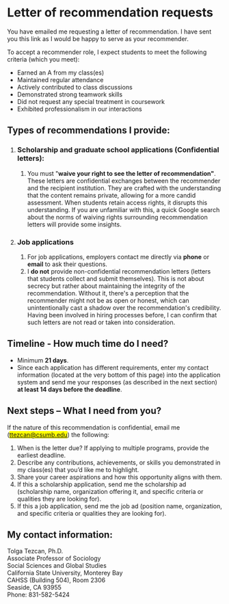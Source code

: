 # Letter of recommendation requests

You have emailed me requesting a letter of recommendation. I have sent you this link as I would be happy to serve as your recommender.

To accept a recommender role, I expect students to meet the following criteria (which you meet):

* Earned an A from my class(es)
* Maintained regular attendance
* Actively contributed to class discussions
* Demonstrated strong teamwork skills
* Did not request any special treatment in coursework
* Exhibited professionalism in our interactions

## Types of recommendations I provide:

1. ### Scholarship and graduate school applications (Confidential letters):
   1. You must "**waive your right to see the letter of recommendation"**. These letters are confidential exchanges between the recommender and the recipient institution. They are crafted with the understanding that the content remains private, allowing for a more candid assessment. When students retain access rights, it disrupts this understanding. If you are unfamiliar with this, a quick Google search about the norms of waiving rights surrounding recommendation letters will provide some insights.
2. ### Job applications
   1. For job applications, employers contact me directly via **phone** or **email** to ask their questions.
   2. I **do not** provide non-confidential recommendation letters (letters that students collect and submit themselves). This is not about secrecy but rather about maintaining the integrity of the recommendation. Without it, there's a perception that the recommender might not be as open or honest, which can unintentionally cast a shadow over the recommendation's credibility. Having been involved in hiring processes before, I can confirm that such letters are not read or taken into consideration.

## Timeline - How much time do I need?

* Minimum **21 days**.
* Since each application has different requirements, enter my contact information (located at the very bottom of this page) into the application system and send me your responses (as described in the next section) **at least 14 days before the deadline**.

## Next steps – What I need from you?

If the nature of this recommendation is confidential, email me (<mark style="color:blue;">ttezcan@csumb.edu</mark>) the following:

1. When is the letter due? If applying to multiple programs, provide the earliest deadline.
2. Describe any contributions, achievements, or skills you demonstrated in my class(es) that you’d like me to highlight.
3. Share your career aspirations and how this opportunity aligns with them.
4. If this a scholarship application, send me the scholarship ad (scholarship name, organization offering it, and specific criteria or qualities they are looking for).
5. If this a job application, send me the job ad (position name, organization, and specific criteria or qualities they are looking for).

## My contact information:

Tolga Tezcan, Ph.D.\
Associate Professor of Sociology\
Social Sciences and Global Studies\
California State University, Monterey Bay\
CAHSS (Building 504), Room 2306\
Seaside, CA 93955\
Phone: 831-582-5424
